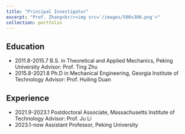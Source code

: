 ```yaml
---
title: "Principal Investigator"
excerpt: "Prof. Zhang<br/><img src='/images/500x300.png'>"
collection: portfolio
---
```

## Education
* 2011.8-2015.7 B.S. in Theoretical and Applied Mechanics, Peking University
  Advisor: Prof. Ting Zhu
* 2015.8-2021.8 Ph.D in Mechanical Engineering, Georgia Institute of Technology
  Advisor: Prof. Huiling Duan

## Experience
* 2021.9-2023.1 Postdoctoral Associate, Massachusetts Institute of Technology
  Advisor: Prof. Ju Li
* 2023.1-now    Assistant Professor, Peking University
